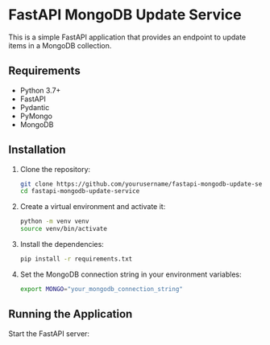 # FastAPI MongoDB Update Service

This is a simple FastAPI application that provides an endpoint to update items in a MongoDB collection.

## Requirements

- Python 3.7+
- FastAPI
- Pydantic
- PyMongo
- MongoDB

## Installation

1. Clone the repository:
    ```sh
    git clone https://github.com/yourusername/fastapi-mongodb-update-service.git
    cd fastapi-mongodb-update-service
    ```

2. Create a virtual environment and activate it:
    ```sh
    python -m venv venv
    source venv/bin/activate  
    ```

3. Install the dependencies:
    ```sh
    pip install -r requirements.txt
    ```

4. Set the MongoDB connection string in your environment variables:
    ```sh
    export MONGO="your_mongodb_connection_string"
    ```

## Running the Application

Start the FastAPI server: